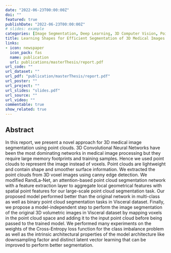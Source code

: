 ```yaml
---
date: "2022-06-23T00:00:00Z"
doi: ""
featured: true
publishDate: "2022-06-23T00:00:00Z"
# slides: example
categories: [Image Segmentation, Deep Learning, 3D Computer Vision, Point Cloud]
title: Learning Shapes for Efficient Segmentation of 3D Medical Images using Point Cloud
links:
- icon: newspaper
  icon_pack: fas
  name: publication
  url: publications/masterThesis/report.pdf
url_code: ""
url_dataset: ""
url_pdf: "publication/masterThesis/report.pdf"
url_poster: ""
url_project: ""
url_slides: "slides.pdf"
url_source: ""
url_video: ""
commentable: true
show_related: true
---
```


## Abstract

In this report, we present a novel approach for 3D medical image segmentation using
point clouds. 3D Convolutional Neural Networks have been the most dominating
networks in medical image processing but they require large memory footprints and
training samples. Hence we used point clouds to represent the image instead of voxels.
Point clouds are lightweight and contain shape and smoother surface information.
We extracted the point clouds from 3D voxel images using canny edge detection.
We modified RandLa-Net, an attention-based point cloud segmentation network
with a feature extraction layer to aggregate local geometrical features with spatial
point features for our large-scale point cloud segmentation task. Our proposed model
performed better than the original network in multi-class as well as binary point cloud
segmentation tasks in Visceral dataset. Finally, we propose a model-independent step
to perform the image segmentation of the original 3D volumetric images in Visceral
dataset by mapping voxels in the point cloud space and adding it to the input point
cloud before being passed to the trained model. We performed many experiments on
the weights of the Cross-Entropy loss function for the class imbalance problem as well
as the intrinsic architectural properties of the model architecture like downsampling
factor and distinct latent vector learning that can be improved to perform better
segmentation.
